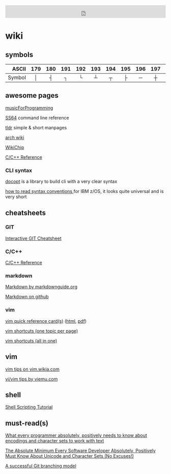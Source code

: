 <iframe src="https://duckduckgo.com/search.html?prefill=Search DuckDuckGo" style="overflow:hidden;margin:0;padding:0;width:100%;height:40px;" frameborder="0"></iframe>

# wiki

## symbols

|  ASCII |  179  |  180  |  191  |  192  |  193  |  194  |  195  |  196  |  197  |  217  |  218  |
| -----: | :---: | :---: | :---: | :---: | :---: | :---: | :---: | :---: | :---: | :---: | :---: |
| Symbol |   │   |   ┤   |   ┐   |   └   |   ┴   |   ┬   |   ├   |   ─   |   ┼   |   ┘   |   ┌   |

## awesome pages

[musicForProgramming](http://musicforprogramming.net/)

[SS64](https://ss64.com/) command line reference

[tldr](https://tldr.ostera.io/) simple & short manpages

[arch wiki](https://wiki.archlinux.org/)

[WikiChip](https://en.wikichip.org/)

[C/C++ Reference](http://www.cplusplus.com/reference/clibrary/)

### CLI syntax

[docopt](http://docopt.org/) is a library to build cli with a very clear syntax

[how to read syntax conventions ](https://www.ibm.com/support/knowledgecenter/SSLTBW_2.3.0/com.ibm.zos.v2r3.ieag100/bsyntax.htm) for IBM z/OS, it looks quite universal and is very short

## cheatsheets

### GIT

[Interactive GIT Cheatsheet](http://www.ndpsoftware.com/git-cheatsheet.html)

### C/C++

[C/C++ Reference](http://www.cplusplus.com/reference/clibrary/)

### markdown

[Markdown by markdownguide.org](https://www.markdownguide.org/cheat-sheet)

[Markdown on github](https://github.com/adam-p/markdown-here/wiki/Markdown-Cheatsheet)

### vim

[vim quick reference card(s)](http://tnerual.eriogerg.free.fr/vim.html) ([html](http://tnerual.eriogerg.free.fr/vimqrc.html), [pdf](http://tnerual.eriogerg.free.fr/vimqrc.pdf))

[vim shortcuts (one topic per page)](https://www.cs.oberlin.edu/~kuperman/help/vim/windows.html)

[vim shortcuts (all in one)](https://vim.rtorr.com/)

## vim

[vim tips on vim.wikia.com](http://vim.wikia.com/wiki/Best_Vim_Tips)

[vi/vim tips by viemu.com](http://www.viemu.com/vi_vim_tips.html)

## shell

[Shell Scripting Tutorial](https://www.shellscript.sh/)

## must-read(s)

[What every programmer absolutely, positively needs to know about encodings and character sets to work with text](http://kunststube.net/encoding/)

[The Absolute Minimum Every Software Developer Absolutely, Positively Must Know About Unicode and Character Sets (No Excuses!)](https://www.joelonsoftware.com/2003/10/08/the-absolute-minimum-every-software-developer-absolutely-positively-must-know-about-unicode-and-character-sets-no-excuses/)

[A successful Git branching model](https://nvie.com/posts/a-successful-git-branching-model/)